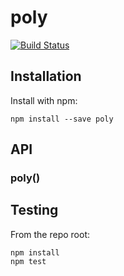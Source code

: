 # poly

[![Build Status](https://secure.travis-ci.org/user/poly.png?branch=master)](http://travis-ci.org/user/poly)


## Installation

Install with npm:

```
npm install --save poly
```


## API

### poly()


## Testing

From the repo root:

```
npm install
npm test
```
